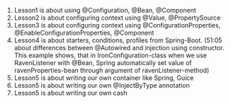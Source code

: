 1. Lesson1 is about using @Configuration, @Bean, @Component 
2. Lesson2 is about configuring context using @Value, @PropertySource
3. Lesson3 is about configuring context using @ConfigurationProperties, @EnableConfigurationProperties, @Component 
4. Lesson4 is about starters, conditions, profiles from Spring-Boot. (51:05 about differences between @Autowired and
 injection using constructor. This example shows, that in IronConfiguration-class when we use RavenListener with @Bean, 
 Spring automatically set value of ravenProperties-bean through argument of ravenListener-method)
5. Lesson5 is about writing our own container like Spring, Guice
6. Lesson5 is about writing our own @InjectByType annotation
7. Lesson5 is about writing our own cash